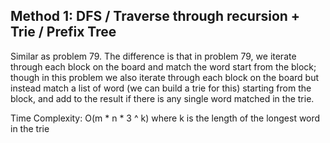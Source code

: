 ## Method 1: DFS / Traverse through recursion + Trie / Prefix Tree

Similar as problem 79. The difference is that in problem 79, we iterate through each block on the board and match the word start from 
the block; though in this problem we also iterate through each block on the board but instead match a list of word (we can build a trie
for this) starting from the block, and add to the result if there is any single word matched in the trie.

Time Complexity: O(m * n * 3 ^ k) where k is the length of the longest word in the trie
